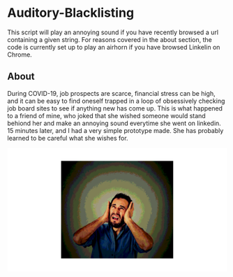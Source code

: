 # Auditory-Blacklisting
This script will play an annoying sound if you have recently browsed a url containing a given string. For reasons covered in the about section, the code is currently set up to play an airhorn if you have browsed LinkeIin on Chrome.

## About

During COVID-19, job prospects are scarce, financial stress can be high, and it can be easy to find oneself trapped in a loop of obsessively checking job board sites to see if anything new has come up. This is what happened to a friend of mine, who joked that she wished someone would stand behiond her and make an annoying sound everytime she went on linkedin. 15 minutes later, and I had a very simple prototype made. She has probably learned to be careful what she wishes for. 

![alt text](https://github.com/Fehiroh/Auditory-Blacklisting/blob/master/badsound.png "Bad Sound")
